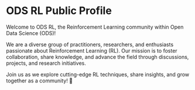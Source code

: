 # ODS RL Public Profile
Welcome to ODS RL, the Reinforcement Learning community within Open Data Science (ODS)!

We are a diverse group of practitioners, researchers, and enthusiasts passionate about Reinforcement Learning (RL). Our mission is to foster collaboration, share knowledge, and advance the field through discussions, projects, and research initiatives.

Join us as we explore cutting-edge RL techniques, share insights, and grow together as a community! 🚀
